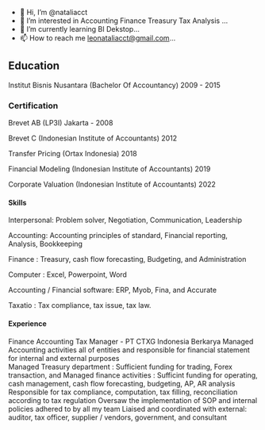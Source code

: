 - 👋 Hi, I’m @nataliacct
- 👀 I’m interested in Accounting Finance Treasury Tax Analysis  ...
- 🌱 I’m currently learning BI Dekstop...
- 📫 How to reach me leonataliacct@gmail.com...



## Education 
Institut Bisnis Nusantara  (Bachelor Of Accountancy)
2009 - 2015
### Certification 
Brevet AB (LP3I) Jakarta - 2008

Brevet C (Indonesian Institute of Accountants) 2012

Transfer Pricing (Ortax Indonesia) 2018

Financial Modeling (Indonesian Institute of Accountants) 2019

Corporate Valuation (Indonesian Institute of Accountants) 2022


#### Skills 
Interpersonal: Problem solver, Negotiation, Communication, Leadership 

Accounting: Accounting principles of standard, Financial reporting, Analysis, Bookkeeping

Finance : Treasury, cash flow forecasting, Budgeting, and Administration

Computer : Excel, Powerpoint, Word 

Accounting / Financial software: ERP, Myob, Fina, and Accurate 

Taxatio : Tax compliance, tax issue, tax law. 


#### Experience 

Finance Accounting Tax Manager - PT CTXG Indonesia Berkarya 
Managed Accounting activities all of entities and responsible for financial statement for internal and external purposes  
Managed Treasury department : Sufficient funding for trading, Forex transaction, and 
Managed finance activities : Sufficint funding for operating, cash management, cash flow forecasting, budgeting, AP, AR analysis  
Responsible for tax compliance, computation, tax filling, reconciliation according to tax regulation 
Oversaw the implementation of SOP and internal policies adhered to by all my team 
Liaised and coordinated with external: auditor, tax officer, supplier / vendors, government, and consultant 


 



